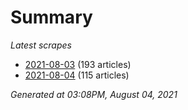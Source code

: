 # Summary
*Latest scrapes*
* [2021-08-03](https://github.com/nuuuwan/news_lk/blob/data/news_lk.2021-08-03.json) (193 articles)
* [2021-08-04](https://github.com/nuuuwan/news_lk/blob/data/news_lk.2021-08-04.json) (115 articles)

*Generated at 03:08PM, August 04, 2021*